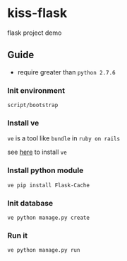 kiss-flask
==========

flask project demo


## Guide

* require greater than `python 2.7.6`

### Init environment

```
script/bootstrap
```

### Install ve

`ve` is a tool like `bundle` in `ruby on rails`

see [here](https://github.com/baijian/ve) to install `ve`

### Install python module

```
ve pip install Flask-Cache
```

### Init database

```
ve python manage.py create
```

### Run it

```
ve python manage.py run 
```

